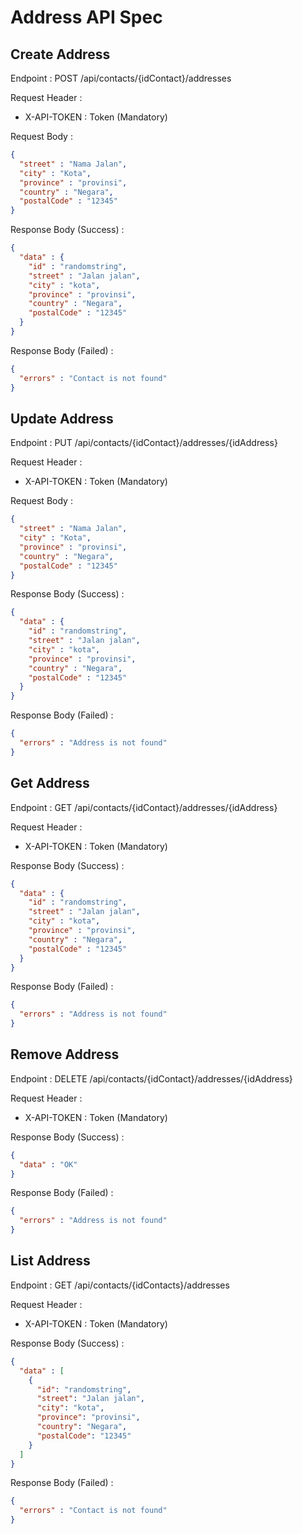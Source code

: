 # Address API Spec

## Create Address 

Endpoint : POST /api/contacts/{idContact}/addresses

Request Header :
- X-API-TOKEN : Token (Mandatory)

Request Body :

```json
{
  "street" : "Nama Jalan",
  "city" : "Kota",
  "province" : "provinsi",
  "country" : "Negara",
  "postalCode" : "12345"
}
```

Response Body (Success) :
```json
{
  "data" : {
    "id" : "randomstring",
    "street" : "Jalan jalan",
    "city" : "kota",
    "province" : "provinsi",
    "country" : "Negara",
    "postalCode" : "12345"
  }
}
```

Response Body (Failed) :
```json
{
  "errors" : "Contact is not found"
}
```


## Update Address 

Endpoint : PUT /api/contacts/{idContact}/addresses/{idAddress}

Request Header :
- X-API-TOKEN : Token (Mandatory)

Request Body :

```json
{
  "street" : "Nama Jalan",
  "city" : "Kota",
  "province" : "provinsi",
  "country" : "Negara",
  "postalCode" : "12345"
}
```

Response Body (Success) :
```json
{
  "data" : {
    "id" : "randomstring",
    "street" : "Jalan jalan",
    "city" : "kota",
    "province" : "provinsi",
    "country" : "Negara",
    "postalCode" : "12345"
  }
}
```

Response Body (Failed) :
```json
{
  "errors" : "Address is not found"
}
```




## Get Address

Endpoint : GET /api/contacts/{idContact}/addresses/{idAddress}

Request Header :
- X-API-TOKEN : Token (Mandatory)

Response Body (Success) :
```json
{
  "data" : {
    "id" : "randomstring",
    "street" : "Jalan jalan",
    "city" : "kota",
    "province" : "provinsi",
    "country" : "Negara",
    "postalCode" : "12345"
  }
}
```

Response Body (Failed) :
```json
{
  "errors" : "Address is not found"
}
```




## Remove Address

Endpoint : DELETE /api/contacts/{idContact}/addresses/{idAddress}

Request Header :
- X-API-TOKEN : Token (Mandatory)

Response Body (Success) :
```json
{
  "data" : "OK"
}
```

Response Body (Failed) :
```json
{
  "errors" : "Address is not found"
}
```




## List Address

Endpoint : GET /api/contacts/{idContacts}/addresses

Request Header :
- X-API-TOKEN : Token (Mandatory)

Response Body (Success) :
```json
{
  "data" : [
    {
      "id": "randomstring",
      "street": "Jalan jalan",
      "city": "kota",
      "province": "provinsi",
      "country": "Negara",
      "postalCode": "12345"
    }
  ]
}
```

Response Body (Failed) :
```json
{
  "errors" : "Contact is not found"
}
```